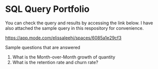 # SQL Query Portfolio

You can check the query and results by accessing the link below. 
I have also attached the sample query in this respository for convenience. 

https://app.mode.com/elissaleehj/spaces/6085a1e29cf3


Sample questions that are answered
1. What is the Month-over-Month growth of quantity
2. What is the retention rate and churn rate? 






